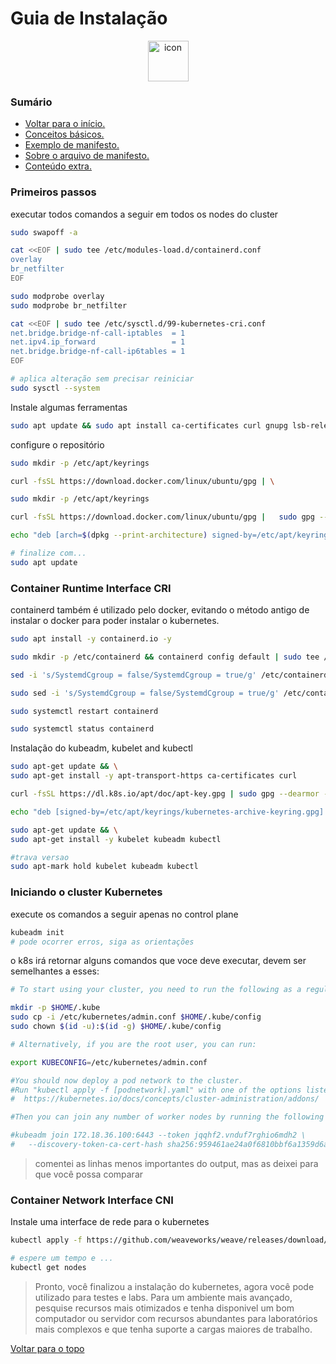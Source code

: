 # Guia de Instalação

<div align="center" style="align-items: flex-start;"><img src="https://techstack-generator.vercel.app/kubernetes-icon.svg" alt="icon" width="65" height="65" /></div>

### Sumário
- <a href="https://github.com/joao-prs/kubernetes">Voltar para o início.</a>
- <a href="https://github.com/joao-prs/kubernetes/blob/main/doc/kubernetes.concepts.md">Conceitos básicos.</a>
- <a href="https://github.com/joao-prs/kubernetes/blob/main/doc/kubernetes.some.manifest.md">Exemplo de manifesto.</a>
- <a href="https://github.com/joao-prs/kubernetes/blob/main/doc/kubernetes.manifest.md">Sobre o arquivo de manifesto.</a>
- <a href="https://github.com/joao-prs/kubernetes/blob/main/doc/kubernetes1.26-extras.md">Conteúdo extra.</a>

### Primeiros passos

executar todos comandos a seguir em todos os nodes do cluster
```bash
sudo swapoff -a

cat <<EOF | sudo tee /etc/modules-load.d/containerd.conf
overlay
br_netfilter
EOF

sudo modprobe overlay
sudo modprobe br_netfilter

cat <<EOF | sudo tee /etc/sysctl.d/99-kubernetes-cri.conf
net.bridge.bridge-nf-call-iptables  = 1
net.ipv4.ip_forward                 = 1
net.bridge.bridge-nf-call-ip6tables = 1
EOF

# aplica alteração sem precisar reiniciar
sudo sysctl --system
```

Instale algumas ferramentas
```bash
sudo apt update && sudo apt install ca-certificates curl gnupg lsb-release -y
```

configure o repositório
```bash
sudo mkdir -p /etc/apt/keyrings

curl -fsSL https://download.docker.com/linux/ubuntu/gpg | \

sudo mkdir -p /etc/apt/keyrings

curl -fsSL https://download.docker.com/linux/ubuntu/gpg | 	sudo gpg --dearmor -o /etc/apt/keyrings/docker.gpg

echo "deb [arch=$(dpkg --print-architecture) signed-by=/etc/apt/keyrings/docker.gpg] https://download.docker.com/linux/ubuntu $(lsb_release -cs) stable" | sudo tee /etc/apt/sources.list.d/docker.list > /dev/null

# finalize com...
sudo apt update
```

### Container Runtime Interface CRI
containerd também é utilizado pelo docker, evitando o método antigo de instalar o docker para poder instalar o kubernetes.
```bash
sudo apt install -y containerd.io -y

sudo mkdir -p /etc/containerd && containerd config default | sudo tee /etc/containerd/config.toml

sed -i 's/SystemdCgroup = false/SystemdCgroup = true/g' /etc/containerd/config.toml

sudo sed -i 's/SystemdCgroup = false/SystemdCgroup = true/g' /etc/containerd/config.toml

sudo systemctl restart containerd

sudo systemctl status containerd
```

Instalação do kubeadm, kubelet and kubectl
```bash
sudo apt-get update && \
sudo apt-get install -y apt-transport-https ca-certificates curl

curl -fsSL https://dl.k8s.io/apt/doc/apt-key.gpg | sudo gpg --dearmor -o /etc/apt/keyrings/kubernetes-archive-keyring.gpg

echo "deb [signed-by=/etc/apt/keyrings/kubernetes-archive-keyring.gpg] https://apt.kubernetes.io/ kubernetes-xenial main" | sudo tee /etc/apt/sources.list.d/kubernetes.list

sudo apt-get update && \
sudo apt-get install -y kubelet kubeadm kubectl 

#trava versao
sudo apt-mark hold kubelet kubeadm kubectl
```

### Iniciando o cluster Kubernetes
execute os comandos a seguir apenas no control plane
```bash
kubeadm init
# pode ocorrer erros, siga as orientações
```

o k8s irá retornar alguns comandos que voce deve executar, devem ser semelhantes a esses:
```bash
# To start using your cluster, you need to run the following as a regular user:

mkdir -p $HOME/.kube
sudo cp -i /etc/kubernetes/admin.conf $HOME/.kube/config
sudo chown $(id -u):$(id -g) $HOME/.kube/config

# Alternatively, if you are the root user, you can run:

export KUBECONFIG=/etc/kubernetes/admin.conf

#You should now deploy a pod network to the cluster.
#Run "kubectl apply -f [podnetwork].yaml" with one of the options listed at:
#  https://kubernetes.io/docs/concepts/cluster-administration/addons/

#Then you can join any number of worker nodes by running the following on each as root:

#kubeadm join 172.18.36.100:6443 --token jqqhf2.vnduf7rghio6mdh2 \
#	--discovery-token-ca-cert-hash sha256:959461ae24a0f6810bbf6a1359d6a631438b1f34a5c0ca151089bd7578dfc695
```
> comentei as linhas menos importantes do output, mas as deixei para que você possa comparar


### Container Network Interface CNI
Instale uma interface de rede para o kubernetes
```bash
kubectl apply -f https://github.com/weaveworks/weave/releases/download/v2.8.1/weave-daemonset-k8s.yaml

# espere um tempo e ...
kubectl get nodes
```

> Pronto, você finalizou a instalação do kubernetes, agora você pode utilizado para testes e labs. Para um ambiente mais avançado, pesquise recursos mais otimizados e tenha disponivel um bom computador ou servidor com recursos abundantes para laboratórios mais complexos e que tenha suporte a cargas maiores de trabalho. 

[Voltar para o topo](#guia-de-instalação)